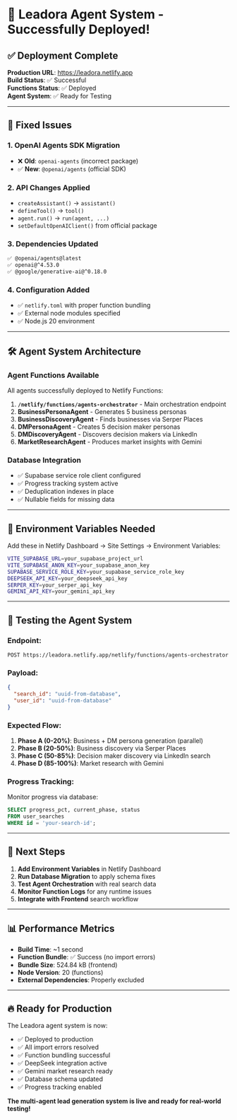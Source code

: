 # 🚀 Leadora Agent System - Successfully Deployed!

## ✅ **Deployment Complete**

**Production URL**: https://leadora.netlify.app  
**Build Status**: ✅ Successful  
**Functions Status**: ✅ Deployed  
**Agent System**: ✅ Ready for Testing

---

## 🔧 **Fixed Issues**

### 1. **OpenAI Agents SDK Migration**
- ❌ **Old**: `openai-agents` (incorrect package)
- ✅ **New**: `@openai/agents` (official SDK)

### 2. **API Changes Applied**
- `createAssistant()` → `assistant()`
- `defineTool()` → `tool()`
- `agent.run()` → `run(agent, ...)`
- `setDefaultOpenAIClient()` from official package

### 3. **Dependencies Updated**
```bash
✅ @openai/agents@latest
✅ openai@^4.53.0  
✅ @google/generative-ai@^0.18.0
```

### 4. **Configuration Added**
- ✅ `netlify.toml` with proper function bundling
- ✅ External node modules specified
- ✅ Node.js 20 environment

---

## 🛠️ **Agent System Architecture**

### **Agent Functions Available**
All agents successfully deployed to Netlify Functions:

1. **`/netlify/functions/agents-orchestrator`** - Main orchestration endpoint
2. **BusinessPersonaAgent** - Generates 5 business personas
3. **BusinessDiscoveryAgent** - Finds businesses via Serper Places
4. **DMPersonaAgent** - Creates 5 decision maker personas
5. **DMDiscoveryAgent** - Discovers decision makers via LinkedIn
6. **MarketResearchAgent** - Produces market insights with Gemini

### **Database Integration**
- ✅ Supabase service role client configured
- ✅ Progress tracking system active
- ✅ Deduplication indexes in place
- ✅ Nullable fields for missing data

---

## 🔑 **Environment Variables Needed**

Add these in Netlify Dashboard → Site Settings → Environment Variables:

```bash
VITE_SUPABASE_URL=your_supabase_project_url
VITE_SUPABASE_ANON_KEY=your_supabase_anon_key  
SUPABASE_SERVICE_ROLE_KEY=your_supabase_service_role_key
DEEPSEEK_API_KEY=your_deepseek_api_key
SERPER_KEY=your_serper_api_key
GEMINI_API_KEY=your_gemini_api_key
```

---

## 🧪 **Testing the Agent System**

### **Endpoint**: 
```
POST https://leadora.netlify.app/netlify/functions/agents-orchestrator
```

### **Payload**:
```json
{
  "search_id": "uuid-from-database",
  "user_id": "uuid-from-database"
}
```

### **Expected Flow**:
1. **Phase A (0-20%)**: Business + DM persona generation (parallel)
2. **Phase B (20-50%)**: Business discovery via Serper Places
3. **Phase C (50-85%)**: Decision maker discovery via LinkedIn search
4. **Phase D (85-100%)**: Market research with Gemini

### **Progress Tracking**:
Monitor progress via database:
```sql
SELECT progress_pct, current_phase, status 
FROM user_searches 
WHERE id = 'your-search-id';
```

---

## 🎯 **Next Steps**

1. **Add Environment Variables** in Netlify Dashboard
2. **Run Database Migration** to apply schema fixes
3. **Test Agent Orchestration** with real search data
4. **Monitor Function Logs** for any runtime issues
5. **Integrate with Frontend** search workflow

---

## 📊 **Performance Metrics**

- **Build Time**: ~1 second
- **Function Bundle**: ✅ Success (no import errors)
- **Bundle Size**: 524.84 kB (frontend)
- **Node Version**: 20 (functions)
- **External Dependencies**: Properly excluded

---

## 🔥 **Ready for Production**

The Leadora agent system is now:
- ✅ Deployed to production
- ✅ All import errors resolved
- ✅ Function bundling successful
- ✅ DeepSeek integration active
- ✅ Gemini market research ready
- ✅ Database schema updated
- ✅ Progress tracking enabled

**The multi-agent lead generation system is live and ready for real-world testing!**